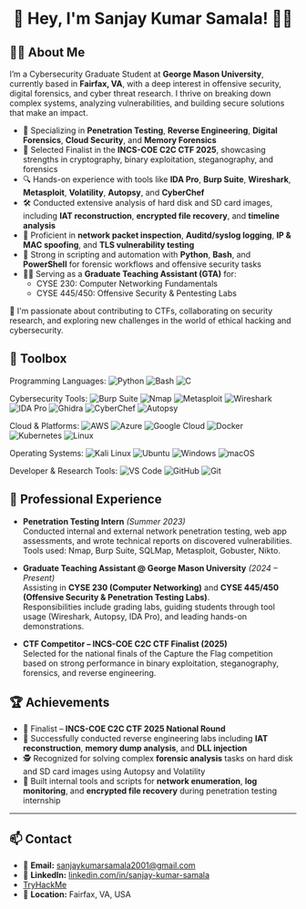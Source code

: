   <h1 align="center">👋 Hey, I'm Sanjay Kumar Samala! 🧑‍💻</h1>


## 👨‍💻 About Me

I’m a Cybersecurity Graduate Student at **George Mason University**, currently based in **Fairfax, VA**, with a deep interest in offensive security, digital forensics, and cyber threat research. I thrive on breaking down complex systems, analyzing vulnerabilities, and building secure solutions that make an impact.

- 🔐 Specializing in **Penetration Testing**, **Reverse Engineering**, **Digital Forensics**, **Cloud Security**, and **Memory Forensics**
- 🧠 Selected Finalist in the **INCS-COE C2C CTF 2025**, showcasing strengths in cryptography, binary exploitation, steganography, and forensics
- 🔍 Hands-on experience with tools like **IDA Pro**, **Burp Suite**, **Wireshark**, **Metasploit**, **Volatility**, **Autopsy**, and **CyberChef**
- 🛠️ Conducted extensive analysis of hard disk and SD card images, including **IAT reconstruction**, **encrypted file recovery**, and **timeline analysis**
- 📡 Proficient in **network packet inspection**, **Auditd/syslog logging**, **IP & MAC spoofing**, and **TLS vulnerability testing**
- 🎯 Strong in scripting and automation with **Python**, **Bash**, and **PowerShell** for forensic workflows and offensive security tasks
- 🧑‍🏫 Serving as a **Graduate Teaching Assistant (GTA)** for:
  - CYSE 230: Computer Networking Fundamentals
  - CYSE 445/450: Offensive Security & Pentesting Labs

🚀 I'm passionate about contributing to CTFs, collaborating on security research, and exploring new challenges in the world of ethical hacking and cybersecurity.

  

## 🧰 Toolbox

Programming Languages: ![Python](https://img.shields.io/badge/Python-3776AB?style=flat-square&logo=python&logoColor=white) ![Bash](https://img.shields.io/badge/Bash-4EAA25?style=flat-square&logo=gnubash&logoColor=white) ![C](https://img.shields.io/badge/C-00599C?style=flat-square&logo=c&logoColor=white)

Cybersecurity Tools: ![Burp Suite](https://img.shields.io/badge/Burp%20Suite-ff6610?style=flat-square&logo=burpsuite&logoColor=white) ![Nmap](https://img.shields.io/badge/Nmap-00488C?style=flat-square) ![Metasploit](https://img.shields.io/badge/Metasploit-3B4F91?style=flat-square) ![Wireshark](https://img.shields.io/badge/Wireshark-00629b?style=flat-square&logo=wireshark&logoColor=white) ![IDA Pro](https://img.shields.io/badge/IDA%20Pro-333333?style=flat-square) ![Ghidra](https://img.shields.io/badge/Ghidra-B31B1B?style=flat-square) ![CyberChef](https://img.shields.io/badge/CyberChef-6ecf0e?style=flat-square) ![Autopsy](https://img.shields.io/badge/Autopsy-1D76DB?style=flat-square)

Cloud & Platforms: ![AWS](https://img.shields.io/badge/AWS-232f3e?style=flat-square&logo=amazonaws&logoColor=white) ![Azure](https://img.shields.io/badge/Azure-0078D4?style=flat-square&logo=microsoftazure&logoColor=white) ![Google Cloud](https://img.shields.io/badge/Google%20Cloud-4285F4?style=flat-square&logo=googlecloud&logoColor=white) ![Docker](https://img.shields.io/badge/Docker-2496ED?style=flat-square&logo=docker&logoColor=white) ![Kubernetes](https://img.shields.io/badge/Kubernetes-326CE5?style=flat-square&logo=kubernetes&logoColor=white) ![Linux](https://img.shields.io/badge/Linux-FCC624?style=flat-square&logo=linux&logoColor=black)

Operating Systems: ![Kali Linux](https://img.shields.io/badge/Kali%20Linux-557C94?style=flat-square&logo=kalilinux&logoColor=white) ![Ubuntu](https://img.shields.io/badge/Ubuntu-E95420?style=flat-square&logo=ubuntu&logoColor=white) ![Windows](https://img.shields.io/badge/Windows-0078D6?style=flat-square&logo=windows&logoColor=white) ![macOS](https://img.shields.io/badge/macOS-000000?style=flat-square&logo=apple&logoColor=white)

Developer & Research Tools: ![VS Code](https://img.shields.io/badge/VS%20Code-007ACC?style=flat-square&logo=visualstudiocode&logoColor=white) ![GitHub](https://img.shields.io/badge/GitHub-181717?style=flat-square&logo=github&logoColor=white) ![Git](https://img.shields.io/badge/Git-F05032?style=flat-square&logo=git&logoColor=white)


## 💼 Professional Experience


- **Penetration Testing Intern** *(Summer 2023)*  
  Conducted internal and external network penetration testing, web app assessments, and wrote technical reports on discovered vulnerabilities.  
  Tools used: Nmap, Burp Suite, SQLMap, Metasploit, Gobuster, Nikto.

- **Graduate Teaching Assistant @ George Mason University** *(2024 – Present)*  
  Assisting in **CYSE 230 (Computer Networking)** and **CYSE 445/450 (Offensive Security & Penetration Testing Labs)**.  
  Responsibilities include grading labs, guiding students through tool usage (Wireshark, Autopsy, IDA Pro), and leading hands-on demonstrations.

- **CTF Competitor – INCS-COE C2C CTF Finalist (2025)**  
  Selected for the national finals of the Capture the Flag competition based on strong performance in binary exploitation, steganography, forensics, and reverse engineering.


## 🏆 Achievements

- 🧠 Finalist – **INCS-COE C2C CTF 2025 National Round**
- 🧪 Successfully conducted reverse engineering labs including **IAT reconstruction**, **memory dump analysis**, and **DLL injection**
- 🕵️ Recognized for solving complex **forensic analysis** tasks on hard disk and SD card images using Autopsy and Volatility
- 🧰 Built internal tools and scripts for **network enumeration**, **log monitoring**, and **encrypted file recovery** during penetration testing internship

---

## 📫 Contact

- 📧 **Email:** [sanjaykumarsamala2001@gmail.com](mailto:sanjaykumarsamala2001@gmail.com)
- 💼 **LinkedIn:** [linkedin.com/in/sanjay-kumar-samala](https://www.linkedin.com/in/sanjay-kumar-samala/)
- [TryHackMe](https://tryhackme.com/p/sanju.samala) 
- 📍 **Location:** Fairfax, VA, USA

